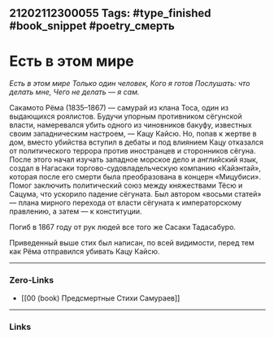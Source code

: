 21202112300055
Tags: #type_finished #book_snippet #poetry_смерть
---
# Есть в этом мире

*Есть в этом мире
Только один человек,
Кого я готов
Послушать: что делать мне,
Чего не делать — я сам.*

Сакамото Рёма (1835–1867) — самурай из клана Тоса, один из выдающихся роялистов. Будучи упорным противником сёгунской власти, намеревался убить одного из чиновников бакуфу, известных своим западническим настроем, — Кацу Кайсю. Но, попав к жертве в дом, вместо убийства вступил в дебаты и под влиянием Кацу отказался от политического террора против иностранцев и сторонников сёгуна. После этого начал изучать западное морское дело и английский язык, создал в Нагасаки торгово-судовладельческую компанию «Кайэнтай», которая после его смерти была преобразована в концерн «Мицубиси». Помог заключить политический союз между княжествами Тёсю и Сацума, что ускорило падение сёгуната. Был автором «восьми статей» — плана мирного перехода от власти сёгуната к императорскому правлению, а затем — к конституции.

Погиб в 1867 году от рук людей все того же Сасаки Тадасабуро.

Приведенный выше стих был написан, по всей видимости, перед тем как Рёма отправился убивать Кацу Кайсю.

---
### Zero-Links
- [[00 (book) Предсмертные Стихи Самураев]]
---
### Links